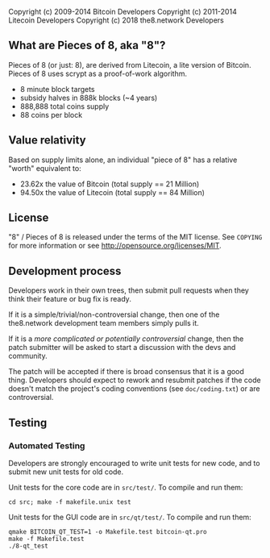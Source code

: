 Copyright (c) 2009-2014 Bitcoin Developers
Copyright (c) 2011-2014 Litecoin Developers
Copyright (c) 2018 the8.network Developers

What are Pieces of 8, aka "8"?
----------------

Pieces of 8 (or just: 8), are derived from Litecoin, a lite version of Bitcoin.
Pieces of 8 uses scrypt as a proof-of-work algorithm.
 - 8 minute block targets
 - subsidy halves in 888k blocks (~4 years)
 - 888,888 total coins supply
 - 88 coins per block

Value relativity
----------------
Based on supply limits alone, an individual "piece of 8" has a relative "worth" equivalent to:
 - 23.62x the value of Bitcoin (total supply == 21 Million)
 - 94.50x the value of Litecoin (total supply == 84 Million)

License
-------

"8" / Pieces of 8 is released under the terms of the MIT license. See `COPYING` for more
information or see http://opensource.org/licenses/MIT.

Development process
-------------------

Developers work in their own trees, then submit pull requests when they think
their feature or bug fix is ready.

If it is a simple/trivial/non-controversial change, then one of the the8.network
development team members simply pulls it.

If it is a *more complicated or potentially controversial* change, then the patch
submitter will be asked to start a discussion with the devs and community.

The patch will be accepted if there is broad consensus that it is a good thing.
Developers should expect to rework and resubmit patches if the code doesn't
match the project's coding conventions (see `doc/coding.txt`) or are
controversial.



Testing
-------

### Automated Testing

Developers are strongly encouraged to write unit tests for new code, and to
submit new unit tests for old code.

Unit tests for the core code are in `src/test/`. To compile and run them:

    cd src; make -f makefile.unix test

Unit tests for the GUI code are in `src/qt/test/`. To compile and run them:

    qmake BITCOIN_QT_TEST=1 -o Makefile.test bitcoin-qt.pro
    make -f Makefile.test
    ./8-qt_test

